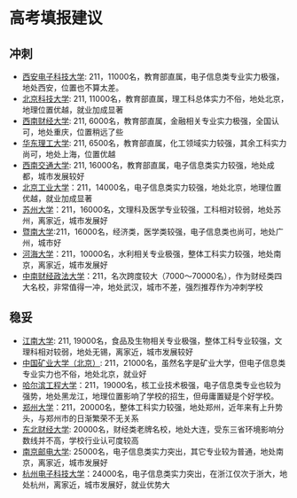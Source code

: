 # 高考填报建议

## 冲刺

- [西安电子科技大学](https://gkcx.eol.cn/school/57/specialtyline?cid=32): 211，11000名，教育部直属，电子信息类专业实力极强，地处西安，位置也不算太差。
- [北京科技大学](https://gkcx.eol.cn/school/144/specialtyline?cid=32): 211, 11000名，教育部直属，理工科总体实力不俗，地处北京，地理位置优越，就业加成显著
- [西南财经大学](https://gkcx.eol.cn/school/101/specialtyline?cid=32): 211, 6000名，教育部直属，金融相关专业实力极强，全国认可，地处重庆，位置稍远了些
- [华东理工大学](https://gkcx.eol.cn/school/133/specialtyline?cid=32): 211, 6500名，教育部直属，化工领域实力较强，其余工科实力尚可，地处上海，位置优越
- [西南交通大学](https://gkcx.eol.cn/school/51/specialtyline?cid=32): 211, 16000名，教育部直属，电子信息类实力较强，地处成都，城市发展较好
- [北京工业大学](https://gkcx.eol.cn/school/30/specialtyline?cid=32)：211，14000名，电子信息类实力较强，地处北京，地理位置优越，就业加成显著
- [苏州大学](https://gkcx.eol.cn/school/118/specialtyline?cid=32)：211，16000名，文理科及医学专业较强，工科相对较弱，地处苏州，离家近，城市发展好
- [暨南大学](https://gkcx.eol.cn/school/106/specialtyline?cid=32):211，16000名，经济类，医学类较强，电子信息类也尚可，地处广州，城市好
- [河海大学](https://gkcx.eol.cn/school/116/specialtyline?cid=32)：211，10000名，水利相关专业极强，整体工科实力较强，地处南京，离家近，城市发展好
- [中南财经政法大学](https://gkcx.eol.cn/school/414/specialtyline?cid=32)：211，名次跨度较大（7000～70000名），作为财经类四大名校，非常值得一冲，地处武汉，城市不差，强烈推荐作为冲刺学校

## 稳妥
- [江南大学](https://gkcx.eol.cn/school/86/specialtyline?cid=32): 211, 19000名，食品及生物相关专业极强，整体工科专业较强，文理科相对较弱，地处无锡，离家近，城市发展较好
- [中国矿业大学（北京）](https://gkcx.eol.cn/school/1006/specialtyline?cid=32): 211，21000名，虽然名字是矿业大学，但电子信息类专业实力也不俗，地处北京，就业好
- [哈尔滨工程大学](https://gkcx.eol.cn/school/124/specialtyline?cid=32)：211，19000名，核工业技术极强，电子信息类专业也较为强势，地处黑龙江，地理位置影响了学校的招生，但毋庸置疑是个好学校。
- [郑州大学](https://gkcx.eol.cn/school/62/specialtyline?cid=32)：211，20000名，整体工科实力较强，地处郑州，近年来有上升势头，与郑州市的日渐繁荣不无关系
- [东北财经大学](https://gkcx.eol.cn/school/229/specialtyline?cid=32): 20000名，财经类老牌名校，地处大连，受东三省环境影响分数线并不高，学校行业认可度较高
- [南京邮电大学](https://gkcx.eol.cn/school/160/specialtyline?cid=32): 25000名，电子信息类实力突出，其它专业较为普通，地处南京，离家近，城市发展好
- [杭州电子科技大学](https://gkcx.eol.cn/school/159/specialtyline?cid=32)：24000名，电子信息类实力突出，在浙江仅次于浙大，地处杭州，离家近，城市发展好，就业优势大
